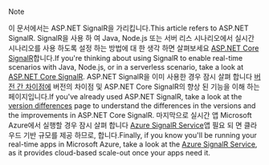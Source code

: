 > [!NOTE]
> <span data-ttu-id="b321a-101">이 문서에서는 ASP.NET SignalR을 가리킵니다.</span><span class="sxs-lookup"><span data-stu-id="b321a-101">This article refers to ASP.NET SignalR.</span></span> <span data-ttu-id="b321a-102">SignalR을 사용 하 여 Java, Node.js 또는 서버 리스 시나리오에서 실시간 시나리오를 사용 하도록 설정 하는 방법에 대 한 생각 하면 살펴보세요 [ASP.NET Core SignalR](/aspnet/core/signalr/introduction)합니다.</span><span class="sxs-lookup"><span data-stu-id="b321a-102">If you're thinking about using SignalR to enable real-time scenarios with Java, Node.js, or in a serverless scenario, take a look at [ASP.NET Core SignalR](/aspnet/core/signalr/introduction).</span></span> <span data-ttu-id="b321a-103">ASP.NET SignalR을 이미 사용한 경우 잠시 살펴 합니다 [버전 간 차이점에](/aspnet/core/signalr/version-differences) 버전의 차이점 및 ASP.NET Core SignalR의 향상 된 기능을 이해 하는 페이지입니다.</span><span class="sxs-lookup"><span data-stu-id="b321a-103">If you've already used ASP.NET SignalR, take a look at the [version differences](/aspnet/core/signalr/version-differences) page to understand the differences in the versions and the improvements in ASP.NET Core SignalR.</span></span> <span data-ttu-id="b321a-104">마지막으로 실시간 앱 Microsoft Azure에서 실행할 경우 잠시 살펴 합니다 [Azure SignalR Service](/azure/azure-signalr/signalr-overview)앱 필요 되 면 클라우드 기반 규모를 제공 하므로, 합니다.</span><span class="sxs-lookup"><span data-stu-id="b321a-104">Finally, if you know you'll be running your real-time apps in Microsoft Azure, take a look at the [Azure SignalR Service](/azure/azure-signalr/signalr-overview), as it provides cloud-based scale-out once your apps need it.</span></span>